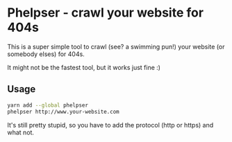 # Phelpser - crawl your website for 404s

This is a super simple tool to crawl (see? a swimming pun!) your website (or somebody elses) for 404s.

It might not be the fastest tool, but it works just fine :)

## Usage

```bash
yarn add --global phelpser
phelpser http://www.your-website.com
```

It's still pretty stupid, so you have to add the protocol (http or https) and what not.
